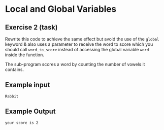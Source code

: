 # Local and Global Variables
## Exercise 2 (task)

Rewrite this code to achieve the same effect but avoid the use of the `global` keyword & also uses a parameter to receive the word to score which you should call `word_to_score` instead of accessing the global variable `word` inside the function.

The sub-program scores a word by counting the number of vowels it contains.

## Example input
```
Rabbit
```

## Example Output
```
your score is 2
```